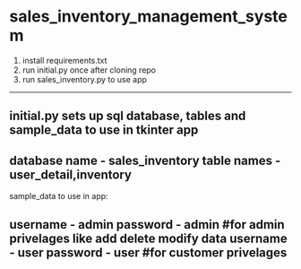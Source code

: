 # sales_inventory_management_system

1) install requirements.txt
2) run initial.py once after cloning repo
3) run sales_inventory.py to use app 


--------------------------------------------------------------------------------
initial.py sets up sql database, tables and sample_data to use in tkinter app
-------------------------------------------------------------------------------

database name - sales_inventory
table names - user_detail,inventory
----------------------------------------------------------------------------
sample_data to use in app:

username - admin
password - admin       #for admin privelages like add delete modify data
username - user
password - user        #for customer privelages
-----------------------------------------------------------------------------




